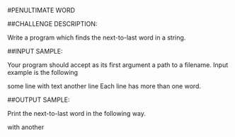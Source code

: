 #PENULTIMATE WORD

##CHALLENGE DESCRIPTION:

Write a program which finds the next-to-last word in a string.

##INPUT SAMPLE:

Your program should accept as its first argument a path to a filename. Input example is the following

some line with text
another line
Each line has more than one word.

##OUTPUT SAMPLE:

Print the next-to-last word in the following way.

with
another